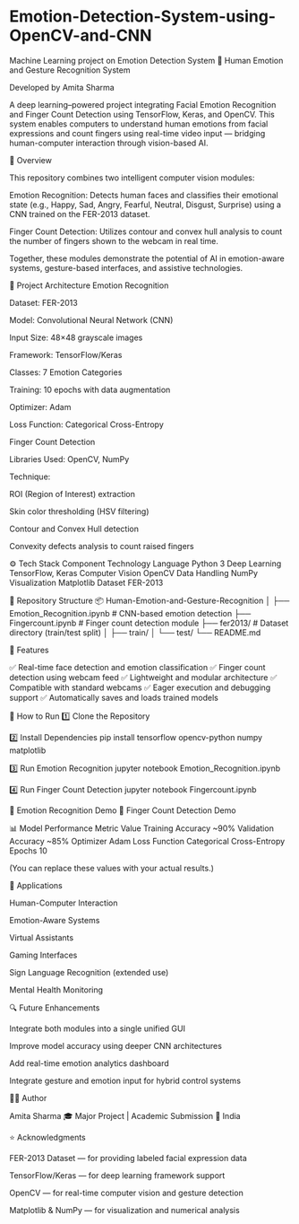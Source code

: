 # Emotion-Detection-System-using-OpenCV-and-CNN
Machine Learning project on Emotion Detection System
🎯 Human Emotion and Gesture Recognition System

Developed by Amita Sharma

A deep learning–powered project integrating Facial Emotion Recognition and Finger Count Detection using TensorFlow, Keras, and OpenCV.
This system enables computers to understand human emotions from facial expressions and count fingers using real-time video input — bridging human-computer interaction through vision-based AI.


📘 Overview

This repository combines two intelligent computer vision modules:

Emotion Recognition:
Detects human faces and classifies their emotional state (e.g., Happy, Sad, Angry, Fearful, Neutral, Disgust, Surprise) using a CNN trained on the FER-2013 dataset.

Finger Count Detection:
Utilizes contour and convex hull analysis to count the number of fingers shown to the webcam in real time.

Together, these modules demonstrate the potential of AI in emotion-aware systems, gesture-based interfaces, and assistive technologies.


🧠 Project Architecture
Emotion Recognition

Dataset: FER-2013

Model: Convolutional Neural Network (CNN)

Input Size: 48×48 grayscale images

Framework: TensorFlow/Keras

Classes: 7 Emotion Categories

Training: 10 epochs with data augmentation

Optimizer: Adam

Loss Function: Categorical Cross-Entropy

Finger Count Detection

Libraries Used: OpenCV, NumPy

Technique:

ROI (Region of Interest) extraction

Skin color thresholding (HSV filtering)

Contour and Convex Hull detection

Convexity defects analysis to count raised fingers

⚙ Tech Stack
Component	Technology
Language	Python 3
Deep Learning	TensorFlow, Keras
Computer Vision	OpenCV
Data Handling	NumPy
Visualization	Matplotlib
Dataset	FER-2013

📂 Repository Structure
📦 Human-Emotion-and-Gesture-Recognition
│
├── Emotion_Recognition.ipynb       # CNN-based emotion detection
├── Fingercount.ipynb               # Finger count detection module
├── fer2013/                        # Dataset directory (train/test split)
│   ├── train/
│   └── test/
└── README.md


🧩 Features

✅ Real-time face detection and emotion classification
✅ Finger count detection using webcam feed
✅ Lightweight and modular architecture
✅ Compatible with standard webcams
✅ Eager execution and debugging support
✅ Automatically saves and loads trained models


🚀 How to Run
1️⃣ Clone the Repository

2️⃣ Install Dependencies
pip install tensorflow opencv-python numpy matplotlib

3️⃣ Run Emotion Recognition
jupyter notebook Emotion_Recognition.ipynb

4️⃣ Run Finger Count Detection
jupyter notebook Fingercount.ipynb


📸 Emotion Recognition Demo
📸 Finger Count Detection Demo


📊 Model Performance
Metric	Value
Training Accuracy	~90%
Validation Accuracy	~85%
Optimizer	Adam
Loss Function	Categorical Cross-Entropy
Epochs	10

(You can replace these values with your actual results.)


🧾 Applications

Human-Computer Interaction

Emotion-Aware Systems

Virtual Assistants

Gaming Interfaces

Sign Language Recognition (extended use)

Mental Health Monitoring


🔍 Future Enhancements

Integrate both modules into a single unified GUI

Improve model accuracy using deeper CNN architectures

Add real-time emotion analytics dashboard

Integrate gesture and emotion input for hybrid control systems


🧑‍💻 Author

Amita Sharma
🎓 Major Project | Academic Submission
📍 India



⭐ Acknowledgments

FER-2013 Dataset — for providing labeled facial expression data

TensorFlow/Keras — for deep learning framework support

OpenCV — for real-time computer vision and gesture detection

Matplotlib & NumPy — for visualization and numerical analysis
